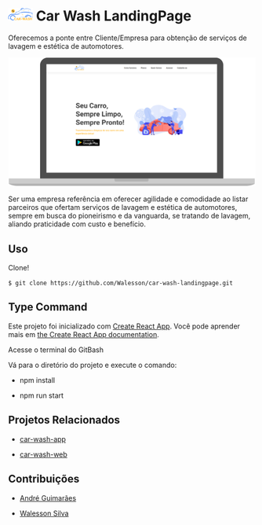 # <img src="https://raw.githubusercontent.com/Walesson/car-wash-landingpage/develop/src/assets/images/logo-v1.png?w=512" heigt="50" width="50"> Car Wash LandingPage

Oferecemos a ponte entre Cliente/Empresa para obtenção de serviços de lavagem e estética de automotores.

<img src="https://raw.githubusercontent.com/Walesson/car-wash-landingpage/develop/src/assets/images/img-landingpage.png?w=512" heigt="550" width="550">

Ser uma empresa referência em oferecer agilidade e comodidade ao listar parceiros que ofertam serviços de lavagem e estética de automotores, sempre em busca do pioneirismo e da vanguarda, se tratando de lavagem, aliando praticidade com custo e benefício.

## Uso

Clone!

```
$ git clone https://github.com/Walesson/car-wash-landingpage.git
```

## Type Command

Este projeto foi inicializado com [Create React App](https://github.com/facebook/create-react-app).
Você pode aprender mais em [the Create React App documentation](https://create-react-app.dev/docs/getting-started/).

Acesse o terminal do GitBash

Vá para o diretório do projeto e execute o comando:
- npm install

- npm run start

## Projetos Relacionados

- [car-wash-app](https://github.com/Walesson/car-wash-app.git)

- [car-wash-web](https://github.com/Walesson/car-wash-web.git)

## Contribuições

- [André Guimarães](https://github.com/Us3rRoot)

- [Walesson Silva](https://github.com/Walesson)

